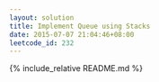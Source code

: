 ```yaml
---
layout: solution
title: Implement Queue using Stacks
date: 2015-07-07 21:04:46+08:00
leetcode_id: 232
---
```

{% include_relative README.md %}
